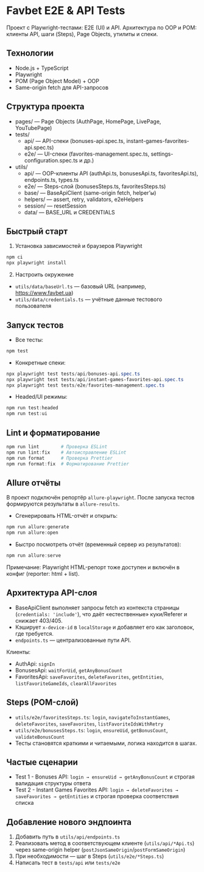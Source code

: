 # Favbet E2E & API Tests

Проект с Playwright-тестами: E2E (UI) и API. Архитектура по OOP и POM: клиенты API, шаги (Steps), Page Objects, утилиты и спеки.

## Технологии

- Node.js + TypeScript
- Playwright
- POM (Page Object Model) + OOP
- Same-origin fetch для API-запросов

## Структура проекта

- pages/ — Page Objects (AuthPage, HomePage, LivePage, YouTubePage)
- tests/
  - api/ — API-спеки (bonuses-api.spec.ts, instant-games-favorites-api.spec.ts)
  - e2e/ — UI-спеки (favorites-management.spec.ts, settings-configuration.spec.ts и др.)
- utils/
  - api/ — OOP-клиенты API (authApi.ts, bonusesApi.ts, favoritesApi.ts), endpoints.ts, types.ts
  - e2e/ — Steps-слой (bonusesSteps.ts, favoritesSteps.ts)
  - base/ — BaseApiClient (same-origin fetch, helper’ы)
  - helpers/ — assert, retry, validators, e2eHelpers
  - session/ — resetSession
  - data/ — BASE_URL и CREDENTIALS

## Быстрый старт

1. Установка зависимостей и браузеров Playwright

```powershell
npm ci
npx playwright install
```

2. Настроить окружение

- `utils/data/baseUrl.ts` — базовый URL (например, https://www.favbet.ua)
- `utils/data/credentials.ts` — учётные данные тестового пользователя

## Запуск тестов

- Все тесты:

```powershell
npm test
```

- Конкретные спеки:

```powershell
npx playwright test tests/api/bonuses-api.spec.ts
npx playwright test tests/api/instant-games-favorites-api.spec.ts
npx playwright test tests/e2e/favorites-management.spec.ts
```

- Headed/UI режимы:

```powershell
npm run test:headed
npm run test:ui
```

## Lint и форматирование

```powershell
npm run lint        # Проверка ESLint
npm run lint:fix    # Автоисправление ESLint
npm run format      # Проверка Prettier
npm run format:fix  # Форматирование Prettier
```

## Allure отчёты

В проект подключён репортёр `allure-playwright`. После запуска тестов формируются результаты в `allure-results`.

- Сгенерировать HTML-отчёт и открыть:

```powershell
npm run allure:generate
npm run allure:open
```

- Быстро посмотреть отчёт (временный сервер из результатов):

```powershell
npm run allure:serve
```

Примечание: Playwright HTML-репорт тоже доступен и включён в конфиг (reporter: html + list).

## Архитектура API-слоя

- BaseApiClient выполняет запросы fetch из контекста страницы (`credentials: 'include'`), что даёт «естественные» куки/Referer и снижает 403/405.
- Кэширует `x-device-id` в `localStorage` и добавляет его как заголовок, где требуется.
- `endpoints.ts` — централизованные пути API.

Клиенты:

- AuthApi: `signIn`
- BonusesApi: `waitForUid`, `getAnyBonusCount`
- FavoritesApi: `saveFavorites`, `deleteFavorites`, `getEntities`, `listFavoriteGameIds`, `clearAllFavorites`

## Steps (POM-слой)

- `utils/e2e/favoritesSteps.ts`: `login`, `navigateToInstantGames`, `deleteFavorites`, `saveFavorites`, `listFavoriteIdsWithRetry`
- `utils/e2e/bonusesSteps.ts`: `login`, `ensureUid`, `getBonusCount`, `validateBonusCount`
- Тесты становятся краткими и читаемыми, логика находится в шагах.

## Частые сценарии

- Test 1 - Bonuses API: `login → ensureUid → getAnyBonusCount` и строгая валидация структуры ответа
- Test 2 - Instant Games Favorites API: `login → deleteFavorites → saveFavorites → getEntities` и строгая проверка соответствия списка

## Добавление нового эндпоинта

1. Добавить путь в `utils/api/endpoints.ts`
2. Реализовать метод в соответствующем клиенте (`utils/api/*Api.ts`) через same-origin helper (`postJsonSameOrigin`/`postFormSameOrigin`)
3. При необходимости — шаг в Steps (`utils/e2e/*Steps.ts`)
4. Написать тест в `tests/api` или `tests/e2e`
